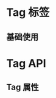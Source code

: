 <script setup>
import Default from './default.vue'
import API from './api.vue'
</script>

# Tag 标签

## 基础使用

<Preview comp-name="Tag" demo-name="default">
  <Default />
</Preview>

# Tag API

## Tag 属性

<API />